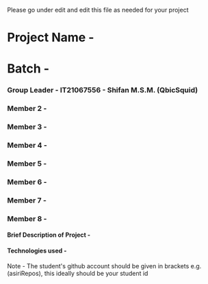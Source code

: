 Please go under edit and edit this file as needed for your project

# Project Name - 
# Batch - 
### Group Leader - IT21067556 - Shifan M.S.M. (QbicSquid)
### Member 2 - 
### Member 3 - 
### Member 4 - 
### Member 5 - 
### Member 6 - 
### Member 7 - 
### Member 8 - 

#### Brief Description of Project - 
#### Technologies used - 

Note - The student's github account should be given in brackets e.g. (asiriRepos), this ideally should be your student id 

